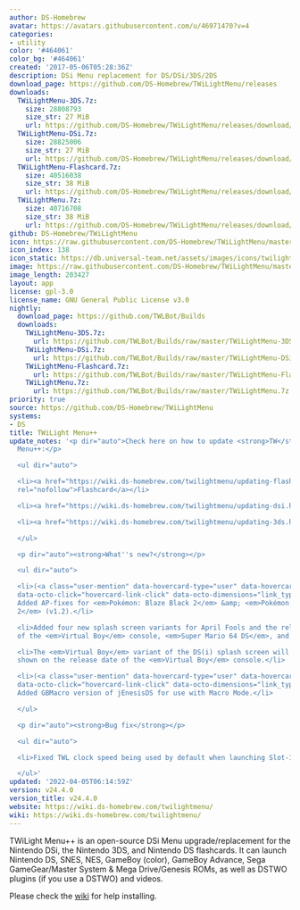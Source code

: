 ```yaml
---
author: DS-Homebrew
avatar: https://avatars.githubusercontent.com/u/46971470?v=4
categories:
- utility
color: '#464061'
color_bg: '#464061'
created: '2017-05-06T05:28:36Z'
description: DSi Menu replacement for DS/DSi/3DS/2DS
download_page: https://github.com/DS-Homebrew/TWiLightMenu/releases
downloads:
  TWiLightMenu-3DS.7z:
    size: 28808793
    size_str: 27 MiB
    url: https://github.com/DS-Homebrew/TWiLightMenu/releases/download/v24.4.0/TWiLightMenu-3DS.7z
  TWiLightMenu-DSi.7z:
    size: 28825006
    size_str: 27 MiB
    url: https://github.com/DS-Homebrew/TWiLightMenu/releases/download/v24.4.0/TWiLightMenu-DSi.7z
  TWiLightMenu-Flashcard.7z:
    size: 40516038
    size_str: 38 MiB
    url: https://github.com/DS-Homebrew/TWiLightMenu/releases/download/v24.4.0/TWiLightMenu-Flashcard.7z
  TWiLightMenu.7z:
    size: 40716708
    size_str: 38 MiB
    url: https://github.com/DS-Homebrew/TWiLightMenu/releases/download/v24.4.0/TWiLightMenu.7z
github: DS-Homebrew/TWiLightMenu
icon: https://raw.githubusercontent.com/DS-Homebrew/TWiLightMenu/master/booter/Twilight%2B%2B-animated%20icon-fix.gif
icon_index: 138
icon_static: https://db.universal-team.net/assets/images/icons/twilight-menu.png
image: https://raw.githubusercontent.com/DS-Homebrew/TWiLightMenu/master/logo.png
image_length: 203427
layout: app
license: gpl-3.0
license_name: GNU General Public License v3.0
nightly:
  download_page: https://github.com/TWLBot/Builds
  downloads:
    TWiLightMenu-3DS.7z:
      url: https://github.com/TWLBot/Builds/raw/master/TWiLightMenu-3DS.7z
    TWiLightMenu-DSi.7z:
      url: https://github.com/TWLBot/Builds/raw/master/TWiLightMenu-DSi.7z
    TWiLightMenu-Flashcard.7z:
      url: https://github.com/TWLBot/Builds/raw/master/TWiLightMenu-Flashcard.7z
    TWiLightMenu.7z:
      url: https://github.com/TWLBot/Builds/raw/master/TWiLightMenu.7z
priority: true
source: https://github.com/DS-Homebrew/TWiLightMenu
systems:
- DS
title: TWiLight Menu++
update_notes: '<p dir="auto">Check here on how to update <strong>TW</strong>i<strong>L</strong>ight
  Menu++:</p>

  <ul dir="auto">

  <li><a href="https://wiki.ds-homebrew.com/twilightmenu/updating-flashcard.html"
  rel="nofollow">Flashcard</a></li>

  <li><a href="https://wiki.ds-homebrew.com/twilightmenu/updating-dsi.html" rel="nofollow">DSi</a></li>

  <li><a href="https://wiki.ds-homebrew.com/twilightmenu/updating-3ds.html" rel="nofollow">3DS</a></li>

  </ul>

  <p dir="auto"><strong>What''s new?</strong></p>

  <ul dir="auto">

  <li>(<a class="user-mention" data-hovercard-type="user" data-hovercard-url="/users/DeadSkullzJr/hovercard"
  data-octo-click="hovercard-link-click" data-octo-dimensions="link_type:self" href="https://github.com/DeadSkullzJr">@DeadSkullzJr</a>)
  Added AP-fixes for <em>Pokémon: Blaze Black 2</em> &amp; <em>Pokémon: Volt White
  2</em> (v1.2).</li>

  <li>Added four new splash screen variants for April Fools and the release dates
  of the <em>Virtual Boy</em> console, <em>Super Mario 64 DS</em>, and <em>Style Savvy</em>.</li>

  <li>The <em>Virtual Boy</em> variant of the DS(i) splash screen will now also be
  shown on the release date of the <em>Virtual Boy</em> console.</li>

  <li>(<a class="user-mention" data-hovercard-type="user" data-hovercard-url="/users/xonn83/hovercard"
  data-octo-click="hovercard-link-click" data-octo-dimensions="link_type:self" href="https://github.com/xonn83">@xonn83</a>)
  Added GBMacro version of jEnesisDS for use with Macro Mode.</li>

  </ul>

  <p dir="auto"><strong>Bug fix</strong></p>

  <ul dir="auto">

  <li>Fixed TWL clock speed being used by default when launching Slot-1 cartridges.</li>

  </ul>'
updated: '2022-04-05T06:14:59Z'
version: v24.4.0
version_title: v24.4.0
website: https://wiki.ds-homebrew.com/twilightmenu/
wiki: https://wiki.ds-homebrew.com/twilightmenu/
---
```

TWiLight Menu++ is an open-source DSi Menu upgrade/replacement for the Nintendo DSi, the Nintendo 3DS, and Nintendo DS flashcards. It can launch Nintendo DS, SNES, NES, GameBoy (color), GameBoy Advance, Sega GameGear/Master System & Mega Drive/Genesis ROMs, as well as DSTWO plugins (if you use a DSTWO) and videos.

Please check the [wiki](https://wiki.ds-homebrew.com/twilightmenu/) for help installing.